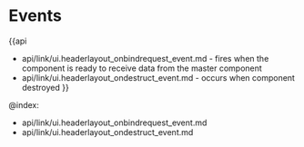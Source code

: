 
Events
=======

{{api
- api/link/ui.headerlayout_onbindrequest_event.md - fires when the component is ready to receive data from the master component
- api/link/ui.headerlayout_ondestruct_event.md - occurs when component destroyed
}}

@index:
- api/link/ui.headerlayout_onbindrequest_event.md
- api/link/ui.headerlayout_ondestruct_event.md


